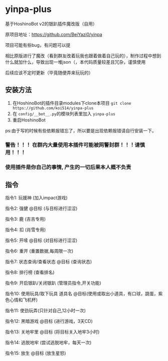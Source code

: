# yinpa-plus

基于HoshinoBot v2的银趴插件魔改版（自用）

原项目地址：https://github.com/BeiYazi0/yinpa

项目可能有些bug，有问题可以提

相比原版进行了魔改（看到群友改着玩我也跟着做着自己玩的），制作过程中想到什么就加什么，导致出现一堆json（，本代码质量较差且冗杂，谨慎使用

后续应该不定时更新（毕竟随便弄来玩玩的）

## 安装方法

1. 在HoshinoBot的插件目录modules下clone本项目 `git clone https://github.com/koi514/yinpa-plus`
2. 在 `config/__bot__.py`的模块列表里加入 `yinpa-plus`
3. 重启HoshinoBot

ps:由于写的时候有些依赖报错忘了，所以要是出现依赖报错请自行安装一下。

### 警告！！！  在群内大量使用本插件可能被网警封群！！！请慎用！！！
### 使用插件是你自己的事情, 产生的一切后果本人概不负责

## 指令
指令1: 玩援神 (加入impact游戏)

指令2: 强健 @目标 (与目标进行涩涩)

指令3: 鹿 (吉吉专用)

指令4: 扣 (肖雪专用)

指令5: 开嗦 @目标 (对目标进行涩涩)

指令6: 重开 (重置数据,每周限一次)

指令7: 状态查询/查看状态 @目标 (查询状态)

指令8: 排行榜 (查看排名)

指令9: 开启银趴/关闭银趴 (管理员指令,开关功能)

指令10: 使用玩具/取下玩具 道具名 @目标(使用或取出小道具，有口球，跳蛋，紫色心情和飞机杯)

指令11: 使劲玩弄(只针对自己,12小时一次)

指令12: 黑暗游戏 @目标 (进行游戏，3天CD)

指令13: 关地牢里 @目标 (将目标关入地牢3小时)

指令14: 逃脱地牢 (尝试逃脱地牢，每天一次)

指令15: 放生 @目标 (放生星怒)
